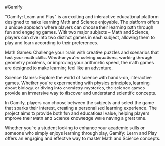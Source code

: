 #Gamify

"Gamify: Learn and Play" is an exciting and interactive educational platform designed to make learning Math and Science enjoyable. The platform offers a unique approach where players can choose their learning path through fun and engaging games. With two major subjects – Math and Science, players can dive into two distinct games in each subject, allowing them to play and learn according to their preferences.

Math Games: Challenge your brain with creative puzzles and scenarios that test your math skills. Whether you're solving equations, working through geometry problems, or improving your arithmetic speed, the math games are designed to make learning feel like an adventure.

Science Games: Explore the world of science with hands-on, interactive games. Whether you're experimenting with physics principles, learning about biology, or diving into chemistry mysteries, the science games provide an immersive way to discover and understand scientific concepts.

In Gamify, players can choose between the subjects and select the game that sparks their interest, creating a personalized learning experience. The project aims to provide both fun and educational value, helping players improve their Math and Science knowledge while having a great time.

Whether you're a student looking to enhance your academic skills or someone who simply enjoys learning through play, Gamify: Learn and Play offers an engaging and effective way to master Math and Science concepts.

